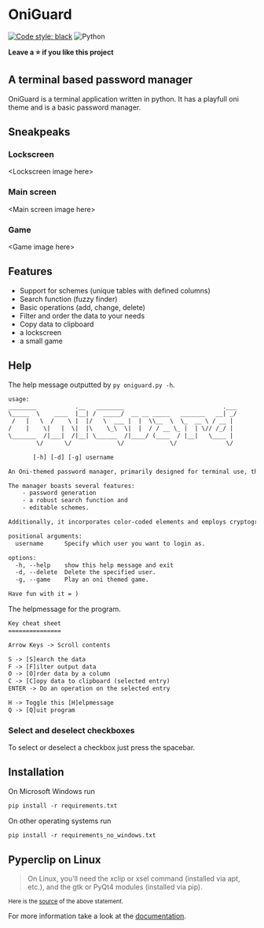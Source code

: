 # OniGuard
[![Code style: black](https://img.shields.io/badge/code%20style-black-000000.svg)](https://github.com/psf/black) ![Python](https://img.shields.io/badge/python-3670A0?style=for-the-badge&logo=python&logoColor=ffdd54)

**Leave a ⭐ if you like this project**

## A terminal based password manager

OniGuard is a terminal application written in python. It has a playfull oni theme and is a basic password manager.

## Sneakpeaks

### Lockscreen

\<Lockscreen image here>

### Main screen

\<Main screen image here>

### Game

\<Game image here>

## Features

- Support for schemes (unique tables with defined columns)
- Search function (fuzzy finder)
- Basic operations (add, change, delete)
- Filter and order the data to your needs
- Copy data to clipboard
- a lockscreen
- a small game

## Help

The help message outputted by `py oniguard.py -h`.

```txt
usage:
________           .__   ________                            .___
\_____  \    ____  |__| /  _____/  __ __ _____   _______   __| _/
 /   |   \  /    \ |  |/   \  ___ |  |  \\__  \  \_  __ \ / __ |
/    |    \|   |  \|  |\    \_\  \|  |  / / __ \_ |  | \// /_/ |
\_______  /|___|  /|__| \______  /|____/ (____  / |__|   \____ |
        \/      \/             \/             \/              \/

       [-h] [-d] [-g] username

An Oni-themed password manager, primarily designed for terminal use, though a GUI could be seamlessly integrated.

The manager boasts several features:
    - password generation
    - a robust search function and
    - editable schemes.

Additionally, it incorporates color-coded elements and employs cryptography for enhanced security purposes.

positional arguments:
  username      Specify which user you want to login as.

options:
  -h, --help    show this help message and exit
  -d, --delete  Delete the specified user.
  -g, --game    Play an oni themed game.

Have fun with it = )
```

The helpmessage for the program.

```txt
Key cheat sheet
===============

Arrow Keys -> Scroll contents

S -> [S]earch the data
F -> [F]ilter output data
O -> [O]rder data by a column
C -> [C]opy data to clipboard (selected entry)
ENTER -> Do an operation on the selected entry

H -> Toggle this [H]elpmessage
Q -> [Q]uit program
```

### Select and deselect checkboxes

To select or deselect a checkbox just press the spacebar.

## Installation

On Microsoft Windows run

```txt
pip install -r requirements.txt
```

On other operating systems run

```txt
pip install -r requirements_no_windows.txt
```

## Pyperclip on Linux

> On Linux, you'll need the xclip or xsel command (installed via apt, etc.), and the gtk or PyQt4 modules (installed via pip).

<sup>

Here is the [source](https://note.nkmk.me/en/python-pyperclip-usage/) of the above statement.

</sup>

For more information take a look at the [documentation](https://pyperclip.readthedocs.io/en/latest/#not-implemented-error).
